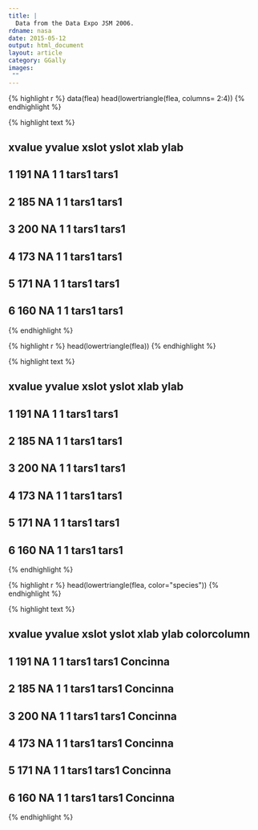 ```yaml
---
title: |
  Data from the Data Expo JSM 2006.
rdname: nasa
date: 2015-05-12
output: html_document
layout: article
category: GGally
images:
 ""
---
```





{% highlight r %}
data(flea)
head(lowertriangle(flea, columns= 2:4))
{% endhighlight %}



{% highlight text %}
##   xvalue yvalue xslot yslot  xlab  ylab
## 1    191     NA     1     1 tars1 tars1
## 2    185     NA     1     1 tars1 tars1
## 3    200     NA     1     1 tars1 tars1
## 4    173     NA     1     1 tars1 tars1
## 5    171     NA     1     1 tars1 tars1
## 6    160     NA     1     1 tars1 tars1
{% endhighlight %}



{% highlight r %}
head(lowertriangle(flea))
{% endhighlight %}



{% highlight text %}
##   xvalue yvalue xslot yslot  xlab  ylab
## 1    191     NA     1     1 tars1 tars1
## 2    185     NA     1     1 tars1 tars1
## 3    200     NA     1     1 tars1 tars1
## 4    173     NA     1     1 tars1 tars1
## 5    171     NA     1     1 tars1 tars1
## 6    160     NA     1     1 tars1 tars1
{% endhighlight %}



{% highlight r %}
head(lowertriangle(flea, color="species"))
{% endhighlight %}



{% highlight text %}
##   xvalue yvalue xslot yslot  xlab  ylab colorcolumn
## 1    191     NA     1     1 tars1 tars1    Concinna
## 2    185     NA     1     1 tars1 tars1    Concinna
## 3    200     NA     1     1 tars1 tars1    Concinna
## 4    173     NA     1     1 tars1 tars1    Concinna
## 5    171     NA     1     1 tars1 tars1    Concinna
## 6    160     NA     1     1 tars1 tars1    Concinna
{% endhighlight %}